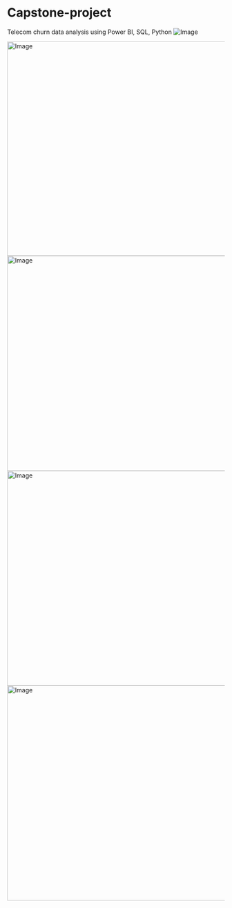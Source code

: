 # Capstone-project
Telecom churn data analysis using Power BI, SQL, Python
![Image](https://github.com/user-attachments/assets/d0061d2c-28ac-4b74-a2fa-bfc70c5b9bab)


<img width="878" height="496" alt="Image" src="https://github.com/user-attachments/assets/2825a0db-c63c-44db-94f8-99bfbe1d952c" />
<img width="871" height="498" alt="Image" src="https://github.com/user-attachments/assets/5c94839c-c379-46d5-920f-50c9967cd19e" />
<img width="914" height="497" alt="Image" src="https://github.com/user-attachments/assets/92c48526-2af5-4d47-8038-1d00109ec065" />
<img width="873" height="498" alt="Image" src="https://github.com/user-attachments/assets/5b319400-f867-4205-b5fd-333ef0c66fb1" />
